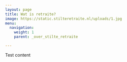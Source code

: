 ```yaml
---
layout: page
title: Wat is retraite?
image: https://static.stilteretraite.nl/uploads/1.jpg
menu:
  navigation:
    weight: 1
    parent: _over_stilte_retraite

---
```

Test content
